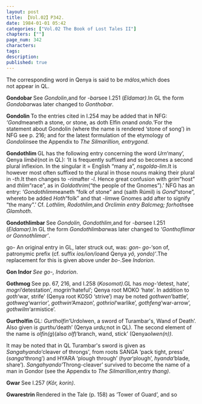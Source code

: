 ```yaml
---
layout: post
title: 【Vol.02】P342.
date: 1984-01-01 05:42
categories: ["Vol.02 The Book of Lost Tales II"]
chapters: [""]
page_num: 342
characters: 
tags: 
description: 
published: true
---
```


<p style="text-indent: 0;">
The corresponding word in Qenya is said to be <I>málos</I>,which does<BR>not appear in QL.
</p>

<B>Gondobar    </B>See <I>Gondolin</I>,and for <I>-bar</I>see I.251 (<I>Eldamar)</I>.In GL the form <I>Gondobar</I>was later changed to <I>Gonthobar</I>.

<B>Gondolin   </B>To the entries cited in I.254 may be added that in NFG: <I>‘Gond</I>meaneth a stone, or stone, as doth Elfin <I>on</I>and <I>ondo.’</I>For the statement about Gondolin (where the name is rendered ‘stone of song’) in NFG see p. 216; and for the latest formulation of the etymology of <I>Gondolin</I>see the Appendix to <I>The Silmarillion, entrygond</I>.

<B>Gondothlim    </B>GL has the following entry concerning the word <I>Urn</I>‘many’, Qenya <I>limbë</I>(not in QL): ‘It is frequently suffixed and so becomes a second plural inflexion. In the singular it = English “many a”, <I>nsgolda-lim</I>.It is however most often suffixed to the plural in those nouns making their plural in <I>-th</I>.It then changes to <I>-rim</I>after -<I>l</I>. Hence great confusion with <I>grim</I>“host” and <I>thlim</I>“race”, as in <I>Goldothrim</I>(“the people of the Gnomes”).’ NFG has an entry: <I>‘Gondothlim</I>meaneth “folk of stone” and (saith Rúmil) is <I>Gond</I>“stone”, whereto be added <I>Hoth</I>“folk” and that <I>-lim</I>we Gnomes add after to signify “the many”.’ Cf. <I>Lothlim, Rodothlim</I>,and <I>Orclim</I>in <I>entry Balcmeg; forhoth</I>see <I>Glamhoth</I>.

<B>Gondothlimbar    </B>See <I>Gondolin, Gondothlim</I>,and for <I>-bar</I>see I.251 (<I>Eldamar)</I>.In GL the form <I>Gondothlimbar</I>was later changed to <I>‘Gonthoflimar or Gonnothlimar’</I>.

go-    An original entry in GL, later struck out, was: <I>gon- go-</I>‘son of, patronymic prefix (cf. suffix <I>ios/ion/io</I>and Qenya <I>yô, yondo)’</I>.The replacement for this is given above under <I>bo-</I>.See <I>Indorion</I>.

<B>Gon Indor    </B><I>See go-, Indorion</I>.

<B>Gothmog    </B>See pp. 67, 216, and I.258 (<I>Kosomot)</I>.GL has <I>mog-</I>‘detest, hate’, <I>mogri</I>‘detestation’, <I>mogrin</I>‘hateful’; Qenya root MOKO ‘hate’. In addition to <I>goth</I>‘war, strife’ (Qenya root KOSO ‘strive’) may be noted <I>gothwen</I>‘battle’, <I>gothweg</I>‘warrior’, <I>gothwin</I>‘Amazon’, <I>gothriol</I>‘warlike’, <I>gothfeng</I>‘war-arrow’, <I>gothwilm</I>‘armistice’.

<B>Gurtholfin    </B>GL: <I>Gurtholfin</I>‘Urdolwen, a sword of Turambar's, Wand of Death’. Also given i<I>s gurthu</I>‘death’ (Qenya <I>urdu;</I>not in QL). The second element of the name is <I>olfin(g</I>)(also <I>olf</I>)‘branch, wand, stick’ (Qenya<I>olwen(n))</I>.

It may be noted that in QL Turambar's sword is given as <I>Sangahyando</I>‘cleaver of throngs', from roots SANGA ‘pack tight, press’ (<I>sanga</I>‘throng’) and HYARA ‘plough through’ (<I>hyar</I>‘plough’, <I>hyanda</I>‘blade, share’). <I>Sangahyando</I>‘Throng-cleaver’ survived to become the name of a man in Gondor (see the Appendix to <I>The Silmarillion</I>,entry <I>thang)</I>.

<B>Gwar    </B>See I.257 (<I>Kôr, korin)</I>.

<B>Gwarestrin    </B>Rendered in the Tale (p. 158) as ‘Tower of Guard’, and so

